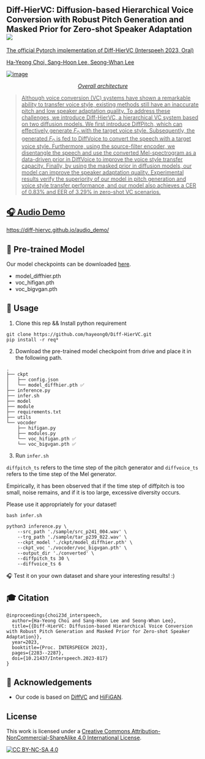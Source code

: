 ##  Diff-HierVC: Diffusion-based Hierarchical Voice Conversion with Robust Pitch Generation and Masked Prior for Zero-shot Speaker Adaptation  <a src="https://img.shields.io/badge/cs.CV-2311.04693-b31b1b?logo=arxiv&logoColor=red" href="http://arxiv.org/abs/2311.04693"> <img src="https://img.shields.io/badge/cs.CV-2311.04693-b31b1b?logo=arxiv&logoColor=red">

The official Pytorch implementation of Diff-HierVC (Interspeeh 2023, Oral)
   
Ha-Yeong Choi, Sang-Hoon Lee, Seong-Whan Lee 

![image](https://github.com/hayeong0/Diff-HierVC/assets/47182864/e8a22c5f-af6f-43e8-92b0-0aac839cb0b6)
<p align="center"><em> Overall architecture </em>

> Although voice conversion (VC) systems have shown a remarkable ability to transfer voice style, existing methods still have an inaccurate pitch and low speaker adaptation quality. To address these challenges, we introduce Diff-HierVC, a hierarchical VC system based on two diffusion models. We first introduce DiffPitch, which can effectively generate $F_0$ with the target voice style. Subsequently, the generated $F_0$ is fed to DiffVoice to convert the speech with a target voice style. Furthermore, using the source-filter encoder, we disentangle the speech and use the converted Mel-spectrogram as a data-driven prior in DiffVoice to improve the voice style transfer capacity. Finally, by using the masked prior in diffusion models, our model can improve the speaker adaptation quality. Experimental results verify the superiority of our model in pitch generation and voice style transfer performance, and our model also achieves a CER of 0.83\% and EER of 3.29\% in zero-shot VC scenarios.

## 🎧 Audio Demo
https://diff-hiervc.github.io/audio_demo/

## 📑 Pre-trained Model
Our model checkpoints can be downloaded [here](https://drive.google.com/drive/folders/1THkeyDlA7EbZxwnuuxGsUOftV70Fb7h4?usp=sharing).

- model_diffhier.pth
- voc_hifigan.pth
- voc_bigvgan.pth

## 🔨 Usage

1. Clone this rep && Install python requirement

```
git clone https://github.com/hayeong0/Diff-HierVC.git
pip install -r req*
```

2. Download the pre-trained model checkpoint from drive and place it in the following path.
```
.
├── ckpt
│   ├── config.json
│   └── model_diffhier.pth ✅
├── inference.py
├── infer.sh
├── model
├── module
├── requirements.txt
├── utils
└── vocoder
    ├── hifigan.py
    ├── modules.py
    └── voc_hifigan.pth ✅
    └── voc_bigvgan.pth ✅
``` 
3. Run `infer.sh`

`diffpitch_ts` refers to the time step of the pitch generator and `diffvoice_ts` refers to the time step of the Mel generator.

Empirically, it has been observed that if the time step of diffpitch is too small, noise remains, and if it is too large, excessive diversity occurs.

Please use it appropriately for your dataset!
```
bash infer.sh

python3 inference.py \
    --src_path './sample/src_p241_004.wav' \
    --trg_path './sample/tar_p239_022.wav' \
    --ckpt_model './ckpt/model_diffhier.pth' \
    --ckpt_voc './vocoder/voc_bigvgan.pth' \
    --output_dir './converted' \
    --diffpitch_ts 30 \
    --diffvoice_ts 6
```
🎧 Test it on your own dataset and share your interesting results! :)



## 🎓 Citation
```
@inproceedings{choi23d_interspeech,
  author={Ha-Yeong Choi and Sang-Hoon Lee and Seong-Whan Lee},
  title={{Diff-HierVC: Diffusion-based Hierarchical Voice Conversion with Robust Pitch Generation and Masked Prior for Zero-shot Speaker Adaptation}},
  year=2023,
  booktitle={Proc. INTERSPEECH 2023},
  pages={2283--2287},
  doi={10.21437/Interspeech.2023-817}
}
```


## 💎 Acknowledgements
- Our code is based on [DiffVC](https://github.com/huawei-noah/Speech-Backbones/tree/main/DiffVC) and [HiFiGAN](https://github.com/jik876/hifi-gan).

 

## License
This work is licensed under a
[Creative Commons Attribution-NonCommercial-ShareAlike 4.0 International License][cc-by-nc-sa].

[![CC BY-NC-SA 4.0][cc-by-nc-sa-image]][cc-by-nc-sa]

[cc-by-nc-sa]: http://creativecommons.org/licenses/by-nc-sa/4.0/
[cc-by-nc-sa-image]: https://licensebuttons.net/l/by-nc-sa/4.0/88x31.png
[cc-by-nc-sa-shield]: https://img.shields.io/badge/License-CC%20BY--NC--SA%204.0-lightgrey.svg

